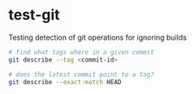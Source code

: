 # test-git

Testing detection of git operations for ignoring builds

```bash
# find what tags where in a given commit
git describe --tag <commit-id>

# does the latest commit point to a tag?
git describe --exact-match HEAD


```
